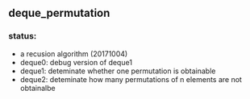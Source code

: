 ## deque_permutation

### status: 
* a recusion algorithm (20171004)
* deque0: debug version of deque1
* deque1: deteminate whether one permutation is obtainable
* deque2: deteminate how many permutations of n elements are not obtainalbe
